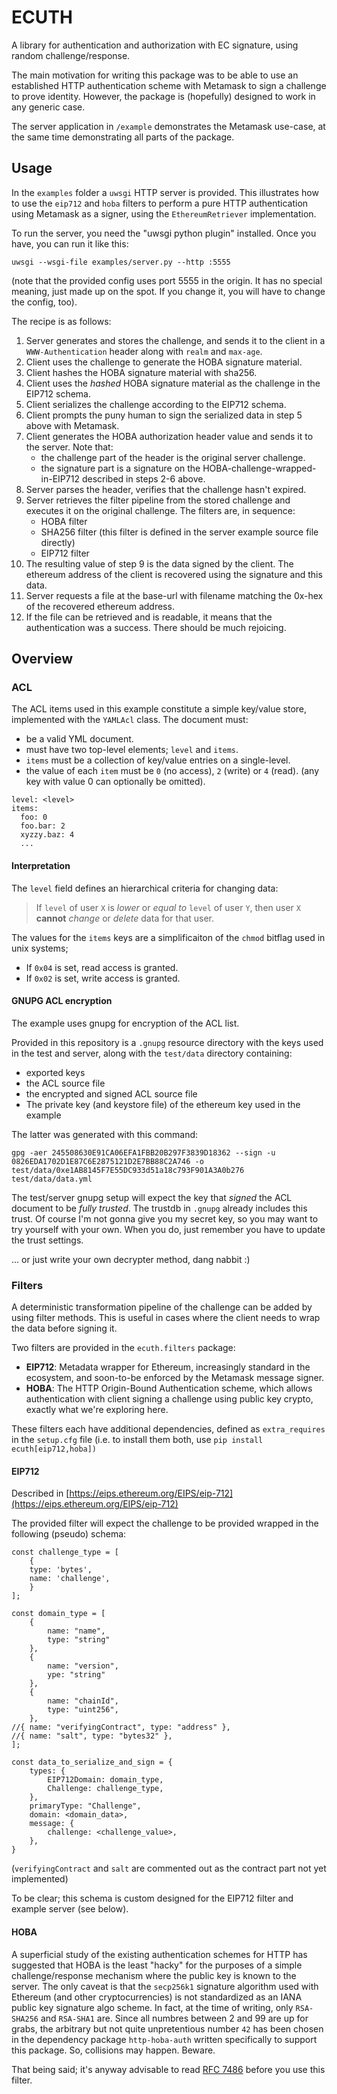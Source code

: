 # ECUTH

A library for authentication and authorization with EC signature, using random challenge/response.

The main motivation for writing this package was to be able to use an established HTTP authentication scheme with Metamask to sign a challenge to prove identity. However, the package is (hopefully) designed to work in any generic case.

The server application in `/example` demonstrates the Metamask use-case, at the same time demonstrating all parts of the package.


## Usage

In the `examples` folder a `uwsgi` HTTP server is provided. This illustrates how to use the `eip712` and `hoba` filters to perform a pure HTTP authentication using Metamask as a signer, using the `EthereumRetriever` implementation.

To run the server, you need the "uwsgi python plugin" installed. Once you have, you can run it like this:

`uwsgi --wsgi-file examples/server.py --http :5555`

(note that the provided config uses port 5555 in the origin. It has no special meaning, just made up on the spot. If you change it, you will have to change the config, too).

The recipe is as follows:

1. Server generates and stores the challenge, and sends it to the client in a `WWW-Authentication` header along with `realm` and `max-age`.
2. Client uses the challenge to generate the HOBA signature material.
3. Client hashes the HOBA signature material with sha256.
4. Client uses the _hashed_ HOBA signature material as the challenge in the EIP712 schema.
5. Client serializes the challenge according to the EIP712 schema.
6. Client prompts the puny human to sign the serialized data in step 5 above with Metamask.
7. Client generates the HOBA authorization header value and sends it to the server. Note that:
	* the challenge part of the header is the original server challenge.
	* the signature part is a signature on the HOBA-challenge-wrapped-in-EIP712 described in steps 2-6 above.
8. Server parses the header, verifies that the challenge hasn't expired.
9. Server retrieves the filter pipeline from the stored challenge and executes it on the original challenge. The filters are, in sequence:
	* HOBA filter
	* SHA256 filter (this filter is defined in the server example source file directly)
	* EIP712 filter
10. The resulting value of step 9 is the data signed by the client. The ethereum address of the client is recovered using the signature and this data.
11. Server requests a file at the base-url with filename matching the 0x-hex of the recovered ethereum address.
12. If the file can be retrieved and is readable, it means that the authentication was a success. There should be much rejoicing.


## Overview

### ACL

The ACL items used in this example constitute a simple key/value store, implemented with the `YAMLAcl` class. The document must:

* be a valid YML document.
* must have two top-level elements; `level` and `items`.
* `items` must be a collection of key/value entries on a single-level.
* the value of each `item` must be `0` (no access), `2` (write) or `4` (read). (any key with value 0 can optionally be omitted).

```
level: <level>
items:
  foo: 0
  foo.bar: 2
  xyzzy.baz: 4
  ...
```


#### Interpretation

The `level` field defines an hierarchical criteria for changing data:

> If `level` of user `X` is _lower_  or _equal to_ `level` of user `Y`, then user `X`  **cannot** _change_ or _delete_ data for that user.

The values for the `items` keys are a simplificaiton of the `chmod` bitflag used in unix systems;

* If `0x04` is set, read access is granted.
* If `0x02` is set, write access is granted.


#### GNUPG ACL encryption

The example uses gnupg for encryption of the ACL list.

Provided in this repository is a `.gnupg` resource directory with the keys used in the test and server, along with the `test/data` directory containing:

* exported keys
* the ACL source file
* the encrypted and signed ACL source file
* The private key (and keystore file) of the ethereum key used in the example

The latter was generated with this command:

`gpg -aer 245508630E91CA06EFA1FBB20B297F3839D18362 --sign -u 0826EDA1702D1E87C6E2875121D2E7BB88C2A746 -o test/data/0xe1AB8145F7E55DC933d51a18c793F901A3A0b276 test/data/data.yml`

The test/server gnupg setup will expect the key that _signed_ the ACL document to be _fully trusted_. The trustdb in `.gnupg` already includes this trust. Of course I'm not gonna give you my secret key, so you may want to try yourself with your own. When you do, just remember you have to update the trust settings.

... or just write your own decrypter method, dang nabbit :)


### Filters

A deterministic transformation pipeline of the challenge can be added by using filter methods. This is useful in cases where the client needs to wrap the data before signing it.

Two filters are provided in the `ecuth.filters` package:

* **EIP712**: Metadata wrapper for Ethereum, increasingly standard in the ecosystem, and soon-to-be enforced by the Metamask message signer.
* **HOBA**: The HTTP Origin-Bound Authentication scheme, which allows authentication with client signing a challenge using public key crypto, exactly what we're exploring here.

These filters each have additional dependencies, defined as `extra_requires` in the `setup.cfg` file (i.e. to install them both, use `pip install ecuth[eip712,hoba])`


#### EIP712

Described in [https://eips.ethereum.org/EIPS/eip-712](https://eips.ethereum.org/EIPS/eip-712)

The provided filter will expect the challenge to be provided wrapped in the following (pseudo) schema:

```
const challenge_type = [
	{
	type: 'bytes',
	name: 'challenge',
	}
];

const domain_type = [
	{ 
		name: "name",
		type: "string"
	},
	{
		name: "version",
		ype: "string"
	},
	{
		name: "chainId",
		type: "uint256",
	},
//{ name: "verifyingContract", type: "address" },
//{ name: "salt", type: "bytes32" },
];

const data_to_serialize_and_sign = {
	types: {
		EIP712Domain: domain_type,
		Challenge: challenge_type,
	},
	primaryType: "Challenge",
	domain: <domain_data>,
	message: {
		challenge: <challenge_value>,
	},
}	
```

(`verifyingContract` and `salt` are commented out as the contract part not yet implemented)

To be clear; this schema is custom designed for the EIP712 filter and example server (see below).


#### HOBA

A superficial study of the existing authentication schemes for HTTP has suggested that HOBA is the least "hacky" for the purposes of a simple challenge/response mechanism where the public key is known to the server. The only caveat is that the `secp256k1` signature algorithm used with Ethereum (and other cryptocurrencies) is not standardized as an IANA public key signature algo scheme. In fact, at the time of writing, only `RSA-SHA256` and `RSA-SHA1` are. Since all numbres between 2 and 99 are up for grabs, the arbitrary but not quite unpretentious number `42` has been chosen in the dependency package `http-hoba-auth` written specifically to support this package. So, collisions may happen. Beware.

That being said; it's anyway advisable to read [RFC 7486](https://tools.ietf.org/html/rfc7486) before you use this filter.
